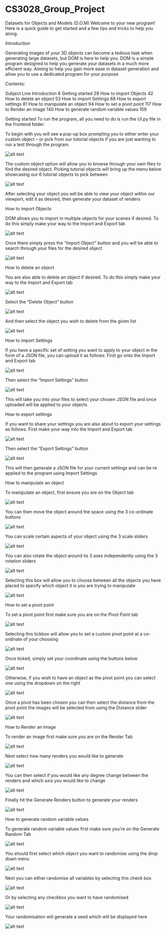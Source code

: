 # CS3028_Group_Project

Datasets for Objects and Models (D.O.M)
Welcome to your new program! Here is a quick guide to get started and a few tips and tricks to help you along.

Introduction

Generating images of your 3D objects can become a tedious task when generating large datasets, but DOM is here to help you. DOM is a simple program designed to help you generate your datasets in a much more efficient way. Aiming to help you gain more ease in dataset generation and allow you to use a dedicated program for your purpose



Contents:

Subject                                     Line
Introduction	                            6
Getting started	                            28
How to import Objects	                    42
How to delete an object	                    53
How to import Settings	                    68
How to export settings	                    81
How to manipulate an object	                94
How to set a pivot point	                117
How to Render an image	                    140
How to generate random variable values	    159



Getting started
To run the program, all you need to do is run the UI.py file in the frontend folder.

To begin with you will see a pop-up box prompting you to either enter your custom object – or pick from our tutorial objects if you are just wanting to run a test through the program.

![alt text](images/image.png) 

The custom object option will allow you to browse through your own files to find the desired object. Picking tutorial objects will bring up the menu below showcasing our 6 tutorial objects to pick between

![alt text](images/image-1.png)
 
After selecting your object you will be able to view your object within our viewport, edit it as desired, then generate your dataset of renders


How to import Objects

DOM allows you to import in multiple objects for your scenes if desired. To do this simply make your way to the Import and Export tab

![alt text](images/image-2.png)
 
Once there simply press the “Import Object” button and you will be able to search through your files for the desired object
 
![alt text](images/image-3.png)


How to delete an object

You are also able to delete an object if desired. To do this simply make your way to the Import and Export tab

![alt text](images/image-4.png)
 
Select the “Delete Object” button

![alt text](images/image-5.png)
 
And then select the object you wish to delete from the given list

![alt text](images/image-6.png)


How to import Settings

If you have a specific set of setting you want to apply to your object in the form of a JSON file, you can upload it as follows: First go onto the Import and Export tab

![alt text](images/image-7.png)
 
Then select the “Import Settings” button

![alt text](images/image-8.png)
 
This will take you into your files to select your chosen JSON file and once uploaded will be applied to your objects


How to export settings

If you want to share your settings you are also about to export your settings as follows. First make your way into the Import and Export tab

![alt text](images/image-9.png)
 
Then select the “Export Settings” button

![alt text](images/image-10.png)
 
This will then generate a JSON file for your current settings and can be re applied to the program using Import Settings


How to manipulate an object

To manipulate an object, first ensure you are on the Object tab

![alt text](images/image-11.png)
 
You can then move the object around the space using the 3 co-ordinate buttons

![alt text](images/image-12.png)
 
You can scale certain aspects of your object using the 3 scale sliders

![alt text](images/image-13.png)
 
You can also rotate the object around its 3 axes independently using the 3 rotation sliders

![alt text](images/image-14.png)
 
Selecting this box will allow you to choose between all the objects you have placed to specify which object it is you are trying to manipulate

![alt text](images/image-15.png)
 

How to set a pivot point

To set a pivot point first make sure you are on the Pivot Point tab

![alt text](images/image-16.png)
 
Selecting this tickbox will allow you to set a custom pivot point at a co-ordinate of your choosing

![alt text](images/image-17.png)
 
Once ticked, simply set your coordinate using the buttons below

![alt text](images/image-18.png)
 
Otherwise, if you wish to have an object as the pivot point you can select one using the dropdown on the right 

![alt text](images/image-19.png)
 
Once a pivot has been chosen you can then select the distance from the pivot point the images will be selected from using the Distance slider

![alt text](images/image-20.png)
 

How to Render an image

To render an image first make sure you are on the Render Tab

![alt text](images/image-21.png)
 
Next select how many renders you would like to generate

![alt text](images/image-22.png)
 
You can then select if you would like any degree change between the renders and which axis you would like to change

![alt text](images/image-23.png)
 
Finally hit the Generate Renders button to generate your renders

![alt text](images/image-24.png)
 

How to generate random variable values

To generate random variable values first make sure you’re on the Generate Random Tab

![alt text](images/image-25.png)
 
You should first select which object you want to randomise using the drop down menu

![alt text](images/image-26.png)
 
Next you can either randomise all variables by selecting this check box

![alt text](images/image-27.png)
 
Or by selecting any checkbox you want to have randomised 

![alt text](images/image-28.png)
 
Your randomisation will generate a seed which will be displayed here
 
![alt text](images/image-29.png)
